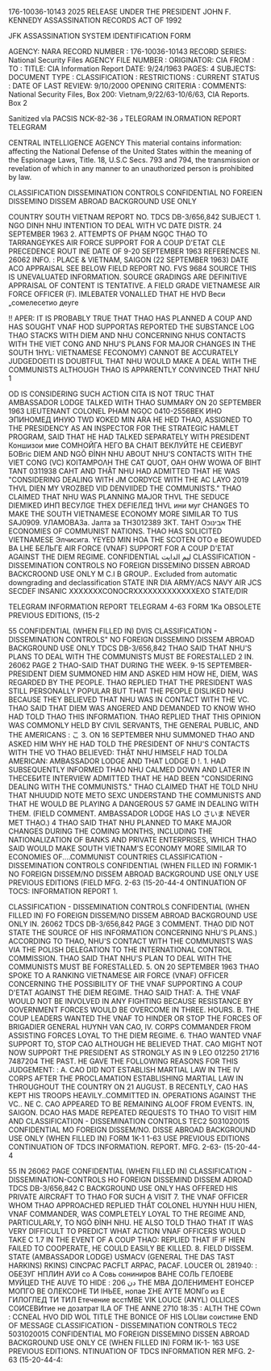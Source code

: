 176-10036-10143 2025 RELEASE UNDER THE PRESIDENT JOHN F. KENNEDY ASSASSINATION RECORDS ACT OF 1992

JFK ASSASSINATION SYSTEM
IDENTIFICATION FORM

AGENCY: NARA
RECORD NUMBER : 176-10036-10143
RECORD SERIES: National Security Files
AGENCY FILE NUMBER :
ORIGINATOR: CIA
FROM :
TO :
TITLE: CIA Information Report
DATE: 9/24/1963
PAGES: 4
SUBJECTS:
DOCUMENT TYPE :
CLASSIFICATION :
RESTRICTIONS :
CURRENT STATUS :
DATE OF LAST REVIEW: 9/10/2000
OPENING CRITERIA :
COMMENTS: National Security Files, Box 200: Vietnam,9/22/63-10/6/63, CIA
Reports. Box 2

Sanitized vla PACSIS NCK-82-36 د
TELEGRAM IN.ORMATION REPORT TELEGRAM

CENTRAL INTELLIGENCE AGENCY
This material contains information: affecting the National Defense of the United States within the meaning of the Espionage Laws, Title. 18, U.S.C Secs.
793 and 794, the transmission or revelation of which in any manner to an unauthorized person is prohibited by law.

CLASSIFICATION DISSEMINATION CONTROLS
CONFIDENTIAL NO FOREIEN DISSEMINO DISSEM ABROAD BACKGROUND USE ONLY

COUNTRY SOUTH VIETNAM REPORT NO. TDCS DB-3/656,842
SUBJECT 1. NGO DINH NHU INTENTION TO DEAL WITH VC DATE DISTR. 24 SEPTEMBER 1963
2. ATTEMPTS OF PHẠM NGỌC THẠO TO TARRANGEYKES
AIR FORCE SUPPORT FOR A COUP D'ETAT CLE
PRECEDENCE ROUT INE
DATE OF 9-20 SEPTEMBER 1963 REFERENCES NI. 26062
INFO. :
PLACE & VIETNAM, SAIGON (22 SEPTEMBER 1963)
DATE ACO
APPRAISAL SEE BELOW FIELD REPORT NO. FVS 9684
SOURCE
THIS IS UNEVALUATED INFORMATION. SOURCE GRADINGS ARE DEFINITIVE APPRAISAL OF CONTENT IS TENTATIVE.
A FIELD GRADE VIETNAMESE AIR FORCE OFFICER (F).
IMLEBATER VONALLED THAT HE HVD Веси „сомелесетио деуге

!!
APER: IT IS PROBABLY TRUE THAT THAO HAS PLANNED A COUP AND HAS SOUGHT VNAF
HOD SUPPORTAS REPORTED THE SUBSTANCE LOG THẠO STACKS WITH DIEM AND NHU CONCERNING
NHUS CONTACTS WITH THE VIET CONG AND NHU'S PLANS FOR MAJOR CHANGES IN THE SOUTH
1HYL: VIETNAMESE FECONOMY) CANNOT BE ACCURATELY JUDGEDOEITI IS DOUBTFUL THAT NHU WOULD
MAKE A DEAL WITH THE COMMUNISTS ALTHOUGH THAO IS APPARENTLY CONVINCED THAT NHƯ
1

OD IS CONSIDERING SUCH ACTION CITA IS NOT TRUC THAT AMBASSADOR LODGE TALKED WITH THAO
SUMMARY ON 20 SEPTEMBER 1963 LIEUTENANT COLONEL PHAM NGỌC
0410-2556ВЕК ИНО ЭПИНОМЕД ИНУЮ TWD ¥OKED MIN ARA HE HED
THAO, ASSIGNED TO THE PRESIDENCY AS AN INSPECTOR FOR THE STRATEGIC
HAMLET PROGRAM, SAID THAT HE HAD TALKED SEPARATELY WITH PRESIDENT
Коншизои мие СОМНОЙГА НЕГО BA CHAIT BЕКЛУЙТЕ НЕ СЕИЕВУГ БОВric
DIEM AND NGÔ ĐÌNH NHU ABOUT NHU'S CONTACTS WITH THE VIET CONG (VC)
ΚΟΙΤΑΜΡΟΛΗ THE CAT QUOT, OAH OHW WOWA OF
BIHT TANT 0311938 CAHT
AND THẬT NHU HAD ADMITTED THAT HE WAS "CONSIDERING DEALING WITH
JM CORDYCE WITH THE AC LAYO 2019 THVL DIEN MY VROZBED VID DENVIIDED
THE COMMUNISTS." THAO CLAIMED THAT NHU WAS PLANNING MAJOR
THVL THE SEDUCE DIEMIKED ИНП ВЕСУЛGE THEX DEFІЕЛЕД 1HVL ини муг
CHANGES TO MAKE THE SOUTH VIETNAMESE ECONOMY MORE SIMILAR TO
TUS SAJ0909. УЛАМОВАЗа. Јалта за TH3012389 3КТ. ТАНТ Оאבינוכ
THE ECONOMIES OF COMMUNIST NATIONS.
THAO HAS SOLICITED VIETNAMESE
Элчисига. YEYED MIN HOA THE SCOTEN OTO e BEOWUDED BA LHE БЕЛЬГЕ
AIR FORCE (VNAF) SUPPORT FOR A COUP D'ETAT AGAINST THE DIEM REGIME.
CONFIDENTIAL
ليم الدايت
CLASSIFICATION - DISSEMINATION CONTROLS
NO FOREIGN DISSEMINO DISSEN ABROAD BACKCROOND USE ONLY
M
C.I B
GROUP..
Excluded from automatic
downgrading and
declassification
STATE INR DIA ARMY/ACS NAVY AIR JCS SECDEF INSANIC XXXXXXXCONOCRXXXXXXXXXXXXXEXO
STATE/DIR

TELEGRAM INFORMATION REPORT TELEGRAM
4-63
FORM 1Ka OBSOLETE PREVIOUS EDITIONS,
(15-2

55
CONFIDENTIAL
(WHEN FILLED IN)
DVIS
CLASSIFICATION - DISSEMINATION CONTROLS"
NO FOREIGN DISSEMINO DISSEM ABROAD BACKGROUND USE ONLY
TDCS DB-3/656,842
THAO SAID THAT NHU'S PLANS TO DEAL WITH THE COMMUNISTS MUST BE
FORESTALLED
2
IN. 26062
PAGE
2
THAO-SAID THAT DURING THE WEEK. 9-15 SEPTEMBER-PRESIDENT DIEM
SUMMONED HIM AND ASKED HIM HOW HE, DIEM, WAS REGARDED BY THE PEOPLE.
THAO REPLIED THAT THE PRESIDENT WAS STILL PERSONALLY POPULAR BUT
THAT THE PEOPLE DISLIKED NHU BECAUSE THEY BELIEVED THAT NHU WAS
IN CONTACT WITH THE VC. THAO SAID THAT DIEM WAS ANGERED AND DEMANDED
TO KNOW WHO HAD TOLD THAO THIS INFORMATION. THAO REPLIED THAT THIS
OPINION WAS COMMONLY HELD BY CIVIL SERVANTS, THE GENERAL PUBLIC,
AND THE AMERICANS
:
こ
3. ON 16 SEPTEMBER NHU SUMMONED THAO AND ASKED HIM WHY HE HAD
TOLD THE PRESIDENT OF NHU'S CONTACTS WITH THE VO THAO BELIEVED:
THẬT NHƯ HIMSELF HAD TOLDA AMERICAN: AMBASSADOR LODGE AND THAT LODGE D
!.
1.
HAD SUBSEQUENTLY INFORMED THAO NHU CALMED DOWN AND LATER IN THEСЕБИТЕ
INTERVIEW ADMITTED THAT HE HAD BEEN "CONSIDERING DEALING WITH
THE COMMUNISTS." THAO CLAIMED THAT HE TOLD NHU THAT NHUUDID NOTE
METO SEXC
UNDERSTAND THE COMMUNISTS AND THAT HE WOULD BE PLAYING A DANGEROUS
57
GAME IN DEALING WITH THEM. (FIELD COMMENT. AMBASSADOR LODGE HAS
LO
さいま
NEVER MET THẠO.)
4
THAO SAID THAT NHU PLANNED TO MAKE MAJOR CHANGES DURING THE
COMING MONTHS, INCLUDING THE NATIONALIZATION OF BANKS AND PRIVATE
ENTERPRISES, WHICH THAO SAID WOULD MAKE SOUTH VIETNAM'S ECONOMY
MORE SIMILAR TO ECONOMIES OF....COMMUNIST COUNTRIES
CLASSIFICATION - DISSEMINATION CONTROLS
CONFIDENTIAL
(WHEN FILLED IN)
FORMIK-1
NO FOREIGN DISSEM/NO DISSEM ABROAD BACKGROUND USE ONLY
USE PREVIOUS
EDITIONS
(FIELD
MFG. 2-63
(15-20-44-4
ONTINUATION OF TOCS: INFORMATION REPORT
1.

CLASSIFICATION - DISSEMINATION CONTROLS
CONFIDENTIAL
(WHEN FILLED IN) FO FOREIGN DISSEM/NO DISSEM ABROAD BACKGROUND USE ONLY
IN. 26062
TDCS DB-3/656,842
PAGE
3
COMMENT. THẠO DID NOT STATE THE SOURCE OF HIS INFORMATION CONCERNING
NHU'S PLANS.) ACCORDING TO THAO, NHU'S CONTACT WITH THE COMMUNISTS
WAS VIA THE POLISH DELEGATION TO THE INTERNATIONAL CONTROL COMMISSION.
THAO SAID THAT NHU'S PLAN TO DEAL WITH THE COMMUNISTS MUST BE
FORESTALLED.
5. ON 20 SEPTEMBER 1963 THAO SPOKE TO A RANKING VIETNAMESE
AIR FORCE (VNAF) OFFICER CONCERNING THE POSSIBILITY OF THE VNAF
SUPPORTING A COUP D'ETAT AGAINST THE DIEM REGIME. THAO SAID THAT:
A. THE VNAF WOULD NOT BE INVOLVED IN ANY FIGHTING BECAUSE
RESISTANCE BY GOVERNMENT FORCES WOULD BE OVERCOME IN THREE. HOURS.
B. THE COUP LEADERS WANTED THE VNAF TO HINDER OR STOP THE
FORCES OF BRIGADIER GENERAL HUYNH VAN CAO, IV. CORPS COMMANDER
FROM ASSISTING FORCES LOYAL TO THE DIEM REGIME.
6. THAO WANTED VNAF SUPPORT TO, STOP CAO ALTHOUGH HE BELIEVED
THAT. CAO MIGHT NOT NOW SUPPORT THE PRESIDENT AS STRONGLY AS IN
9 LEO 012250 21716 7487204
THE PAST. HE GAVE THE FOLLOWING REASONS FOR THIS JUDGEMENT:
:
A. CAO DID NOT ESTABLISH MARTIAL LAW IN THE IV CORPS AFTER
THE PROCLAMATION ESTABLISHING MARTIAL LAW IN THROUGHOUT THE COUNTRY
ON 21 AUGUST.
B
RECENTLY, CAO HAS KEPT HIS TROOPS HEAVILY..COMMITTED IN.
OPERATIONS AGAINST THE VC..
NE
C. CAO APPEARED TO BE REMAINING ALOOF FROM EVENTS. IN, SAIGON.
DCAO HAS MADE REPEATED REQUESTS TO THAO TO VISIT HIM AND
CLASSIFICATION - DISSEMINATION CONTROLS TEC2 5031020015
CONFIDENTIAL MO FOREIGN DISSEM/NO. DISSE ABROAD
BACKGROUND USE ONLY
(WHEN FILLED IN)
FORM 1K-1
1-63
USE PREVIOUS
EDITIONS
CONTINUATION OF TDCS INFORMATION. REPORT.
MFG. 2-63-
(15-20-44-4

55
IN 26062
PAGE
CONFIDENTIAL
(WHEN FILLED IN)
CLASSIFICATION - DISSEMINATION-CONTROLS
HO FOREIGN DISSEMIND DISSEM ADROAD
TDCS DB-3/656,842
C
BACKGROUND USE ONLY
HAS OFFERED HIS PRIVATE AIRCRAFT TO THAO FOR SUCH A VISIT
7. THE VNAF OFFICER WHOM THAO APPROACHED REPLIED THẤT COLONEL
HUYNH HUU HIEN, VNAF COMMANDER, WAS COMPLETELY LOYAL TO THE REGIME
AND, PARTICULARLY, TO NGÔ ĐÌNH NHU. HE ALSO TOLD THAO THAT IT
WAS VERY DIFFICULT TO PREDICT WHAT ACTION VNAF OFFICERS WOULD TAKE
C
1.7
IN THE EVENT OF A COUP THAO: REPLIED THAT IF IF HIEN FAILED TO
COOPERATE, HE COULD EASILY BE KILLED.
8. FIELD DISSEM. STATE (AMBASSADOR LODGE) USMACV (GENERAL
THE DAS TAST
HARKINS) RKINS) CINCPAC PACFLT ARPAC, PACAF.
LOUCER OL 281940:
:
ОБЕЗУГ НПЛИН АУИ со А Совь сониниров
ВАНЕ СОЛЬ ГЕЛОЕВЕ МУЙЦЕD THE AUVE TO HIDE
:
دن
206 THE
MBA ДОЛЕНИМЕНТ ЕОНСЕР МОПГО ВЕ ОЛЕКСОНЕ ТИ ІНЬЕЕ, нопае
ΣΗΕ ΑΥΤΕ ΜΟΝГо из Е ГИЛОГЛЕД ТИ ТИЛ Етечение всстMBE
VIK LOUCE (ANYL) OLLICES СОИСЕВИтие не дозатрат ILA OF THE ANNE
2710 18:35
:
ALTH THE COwn
:
CCNEAL HVO DID WOL TITLE THE BONICE OF HIS LOLIви соистине
END OF MESSAGE
CLASSIFICATION - DISSEMINATION CONTROLS TEC2 5031020015
CONFIDENTIAL MO FOREIGN DISSEMINO DISSEN ABROAD BACKGROUND USE ONLY
CE
(WHEN FILLED IN)
FORM IK-1-
163
USE PREVIOUS
EDITIONS.
NTINUATION OF TDCS INFORMATION RER
MFG. 2-63
(15-20-44-4:
